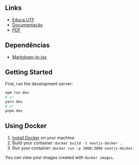 ## Links
* [Educa UTF](https://zrafaf.github.io/educa-utf/)
* [Documentação](https://zrafaf.github.io/educa-utf/documentacao)
* [PDF](https://zrafaf.github.io/educa-utf/documentacao/pdf/document.pdf)

## Dependências

-   [Markdown-to-jsx](https://www.npmjs.com/package/markdown-to-jsx)

## Getting Started

First, run the development server:

```bash
npm run dev
# or
yarn dev
# or
pnpm dev
```

## Using Docker

1. [Install Docker](https://docs.docker.com/get-docker/) on your machine.
1. Build your container: `docker build -t nextjs-docker .`.
1. Run your container: `docker run -p 3000:3000 nextjs-docker`.

You can view your images created with `docker images`.